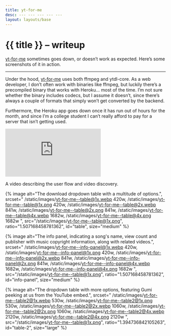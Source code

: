 ```yaml
---
title: yt-for-me
desc: --- --- --- --- --- 
layout: layouts/base
---
```


# {{ title }} – writeup

[yt-for-me] sometimes goes down, or doesn’t work as expected. Here’s some screenshots of it in action.

---

Under the hood, [yt-for-me] uses both ffmpeg and ytdl-core. As a web developer, I don’t often work with binaries like ffmpeg, but luckily there’s a precompiled binary that works with Heroku&hellip; most of the time. I’m not sure whether the binary includes codecs, but I assume it doesn’t, since there’s always a couple of formats that simply won’t get converted by the backend.

Furthermore, the Heroku app goes down once it has run out of hours for the month, and since I’m a college student I can’t really afford to pay for a server that isn’t getting used.

<div class="sticky">
    <div class="ratiod" style="--ratio: 1.6;">
        <iframe class="ratiod__target" src="https://www.youtube.com/embed/pCSRKvJRmD0?showinfo=0&mute=1" frameborder="0" allow="accelerometer; autoplay; encrypted-media; gyroscope; picture-in-picture" allowfullscreen></iframe>
    </div>
    <p class="sticky__label">A video describing the user flow and video discovery.</p>
</div>


{% image
    alt="The download dropdown table with a multitude of options.",
    srcset="
        /static/images/yt-for-me--table@1x.webp 420w,
        /static/images/yt-for-me--table@1x.png 420w,
        /static/images/yt-for-me--table@2x.webp 841w,
        /static/images/yt-for-me--table@2x.png 841w,
        /static/images/yt-for-me--table@4x.webp 1682w,
        /static/images/yt-for-me--table@4x.png 1682w
    ",
    src="/static/images/yt-for-me--table@1x.png",
    ratio="1.507168458781362",
    id="table",
    size="medium"
%}

{% image
    alt="The info panel, indicating a song's name, view count and publisher with music copyright information, along with related videos.",
    srcset="
        /static/images/yt-for-me--info-panel@1x.webp 420w,
        /static/images/yt-for-me--info-panel@1x.png 420w,
        /static/images/yt-for-me--info-panel@2x.webp 841w,
        /static/images/yt-for-me--info-panel@2x.png 841w,
        /static/images/yt-for-me--info-panel@4x.webp 1682w,
        /static/images/yt-for-me--info-panel@4x.png 1682w
    ",
    src="/static/images/yt-for-me--table@1x.png",
    ratio="1.507168458781362",
    id="info-panel",
    size="medium"
%}

{% image
    alt="The dropdown table with more options, featuring Gumi peeking at us from the YouTube embed.",
    srcset="
    /static/images/yt-for-me--table2@1x.webp 530w,
    /static/images/yt-for-me--table2@1x.png 530w,
    /static/images/yt-for-me--table2@2x.webp 1060w,
    /static/images/yt-for-me--table2@2x.png 1060w,
    /static/images/yt-for-me--table2@4x.webp 2120w,
    /static/images/yt-for-me--table2@4x.png 2120w
    ",
    src="/static/images/yt-for-me--table@1x.png",
    ratio="1.394736842105263",
    id="table-2",
    size="large"
%}


<!--  -->
[yt-for-me]: https://yt.benjic.xyz
